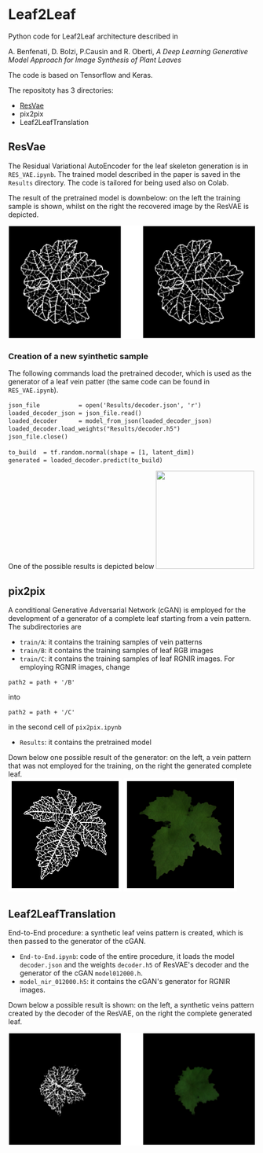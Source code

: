 # Leaf2Leaf

Python code for Leaf2Leaf architecture described in 

A. Benfenati, D. Bolzi, P.Causin and R. Oberti, *A Deep Learning Generative Model Approach for Image Synthesis of Plant Leaves*

The code is based on Tensorflow and Keras.

The repositoty has 3 directories:

- [ResVae](https://github.com/AleBenfe/Leaf2Leaf#resvae)
- pix2pix
- Leaf2LeafTranslation

## ResVae

The Residual Variational AutoEncoder for the leaf skeleton generation is in `RES_VAE.ipynb`. The trained model described in the paper is saved in the `Results` directory. The code is tailored for being used also on Colab.

The result of the pretrained model is downbelow: on the left the training sample is shown, whilst on the right the recovered image by the ResVAE is depicted.

![Image](https://github.com/AleBenfe/Leaf2Leaf/blob/main/Figures/ex_ResVae.png "Results of ResVAE")

### Creation of a new syinthetic sample

The following commands load the pretrained decoder, which is used as the generator of a leaf vein patter (the same code can be found in `RES_VAE.ipynb`).
```
json_file           = open('Results/decoder.json', 'r')
loaded_decoder_json = json_file.read()
loaded_decoder      = model_from_json(loaded_decoder_json)
loaded_decoder.load_weights("Results/decoder.h5")
json_file.close()

to_build  = tf.random.normal(shape = [1, latent_dim])
generated = loaded_decoder.predict(to_build)
```

One of the possible results is depicted below
<img src="https://camo.githubusercontent.com/..." data-canonical-src="https://github.com/AleBenfe/Leaf2Leaf/blob/main/Figures/ex_generated.png" width="200" height="200" />

## pix2pix

A conditional Generative Adversarial Network (cGAN) is employed for the development of a generator of a complete leaf starting from a vein pattern. The subdirectories are

* `train/A`: it contains the training samples of vein patterns
* `train/B`: it contains the training samples of leaf RGB images
* `train/C`: it contains the training samples of leaf RGNIR images. For employing RGNIR images, change 

```
path2 = path + '/B'
```

into 

```
path2 = path + '/C'
```
 in the second cell of `pix2pix.ipynb` 
* `Results`: it contains the pretrained model

Down below one possible result of the generator: on the left, a vein pattern that was not employed for the training, on the right the generated complete leaf.
<br>
![Image](https://github.com/AleBenfe/Leaf2Leaf/blob/main/Figures/not_seen.png "Unseen veins pattern") ![Image](https://github.com/AleBenfe/Leaf2Leaf/blob/main/Figures/generated.png "Complete generated image")

## Leaf2LeafTranslation

End-to-End procedure: a synthetic leaf veins pattern is created, which is then passed to the generator of the cGAN.  
* `End-to-End.ipynb`: code of the entire procedure, it loads the model `decoder.json` and the weights `decoder.h5` of ResVAE's decoder and the generator of the cGAN `model012000.h`. 
* `model_nir_012000.h5`: it contains the cGAN's generator for RGNIR images.

Down below a possible result is shown: on the left, a synthetic veins pattern created by the decoder of the ResVAE, on the right the complete generated leaf.

 ![Image](https://github.com/AleBenfe/Leaf2Leaf/blob/main/Figures/e2e.png "Unseen veins pattern") 



 
